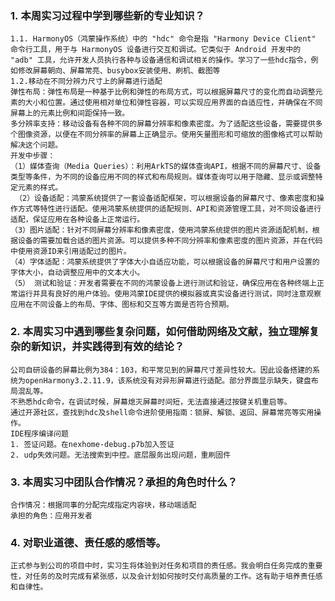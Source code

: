 ### 1. 本周实习过程中学到哪些新的专业知识？
	1.1. HarmonyOS（鸿蒙操作系统）中的 "hdc" 命令是指 "Harmony Device Client" 命令行工具，用于与 HarmonyOS 设备进行交互和调试。它类似于 Android 开发中的 "adb" 工具，允许开发人员执行各种与设备通信和调试相关的操作。学习了一些hdc指令，例如修改屏幕朝向、屏幕常亮、busybox安装使用、刷机、截图等
	1.2.移动在不同分辨力尺寸上的屏幕进行适配
	弹性布局：弹性布局是一种基于比例和弹性的布局方式，可以根据屏幕尺寸的变化而自动调整元素的大小和位置。通过使用相对单位和弹性容器，可以实现应用界面的自适应性，并确保在不同屏幕上的元素比例和间距保持一致。
    多分辨率支持：移动设备有各种不同的屏幕分辨率和像素密度。为了适配这些设备，需要提供多个图像资源，以便在不同分辨率的屏幕上正确显示。使用矢量图形和可缩放的图像格式可以帮助解决这个问题。
    开发中步骤：
	（1）媒体查询（Media Queries）：利用ArkTS的媒体查询API，根据不同的屏幕尺寸、设备类型等条件，为不同的设备应用不同的样式和布局规则。媒体查询可以用于隐藏、显示或调整特定元素的样式。
	 （2）设备适配：鸿蒙系统提供了一套设备适配框架，可以根据设备的屏幕尺寸、像素密度和操作方式等特性进行适配。使用鸿蒙系统提供的适配规则、API和资源管理工具，对不同设备进行适配，保证应用在各种设备上正常运行。
	（3）图片适配：针对不同屏幕分辨率和像素密度，使用鸿蒙系统提供的图片资源适配机制，根据设备的需要加载合适的图片资源。可以提供多种不同分辨率和像素密度的图片资源，并在代码中使用资源ID来引用适配过的图片。
	（4）字体适配：鸿蒙系统提供了字体大小自适应功能，可以根据设备的屏幕尺寸和用户设置的字体大小，自动调整应用中的文本大小。
	（5） 测试和验证：开发者需要在不同的鸿蒙设备上进行测试和验证，确保应用在各种终端上正常运行并具有良好的用户体验。使用鸿蒙IDE提供的模拟器或真实设备进行测试，同时注意观察应用在不同设备上的布局、字体、图标和交互等方面是否符合预期。
### 2. 本周实习中遇到哪些复杂问题，如何借助网络及文献，独立理解复杂的新知识，并实践得到有效的结论？
	公司自研设备的屏幕比例为384：103，和平常见到的屏幕尺寸差异性较大。因此设备搭建的系统为openHarmony3.2.11.9，该系统没有对异形屏幕进行适配。部分界面显示缺失，键盘布局混乱等。
	不熟悉hdc命令，在调试时候，屏幕熄灭屏幕时间短，无法直接通过按键关机重启等。
	通过开源社区，查找到hdc及shell命令进阶使用指南：锁屏、解锁、返回、屏幕常亮等实用操作。
	IDE程序编译问题
	1. 签证问题。在nexhome-debug.p7b加入签证
	2. udp失效问题。无法搜索到中控。底层服务出现问题，重刷固件
### 3. 本周实习中团队合作情况？承担的角色时什么？
	合作情况：根据同事的分配完成指定内容块，移动端适配
	承担的角色：应用开发者
### 4. 对职业道德、责任感的感悟等。
	正式参与到公司的项目中时，实习生将体验到对任务和项目的责任感。我会明白任务完成的重要性，对任务的及时完成有紧张感，以及会计划如何按时交付高质量的工作。这有助于培养责任感和自律性。